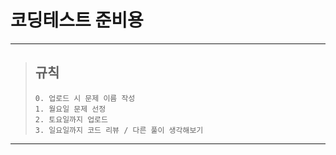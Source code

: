 # 코딩테스트 준비용
----------
>## 규칙
>```
>0. 업로드 시 문제 이름 작성
>1. 월요일 문제 선정
>2. 토요일까지 업로드
>3. 일요일까지 코드 리뷰 / 다른 풀이 생각해보기
>```
----------

